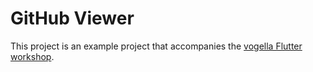 # GitHub Viewer

This project is an example project that accompanies the [vogella Flutter workshop](https://www.vogella.com/training/appdevelopment/flutter.html).

